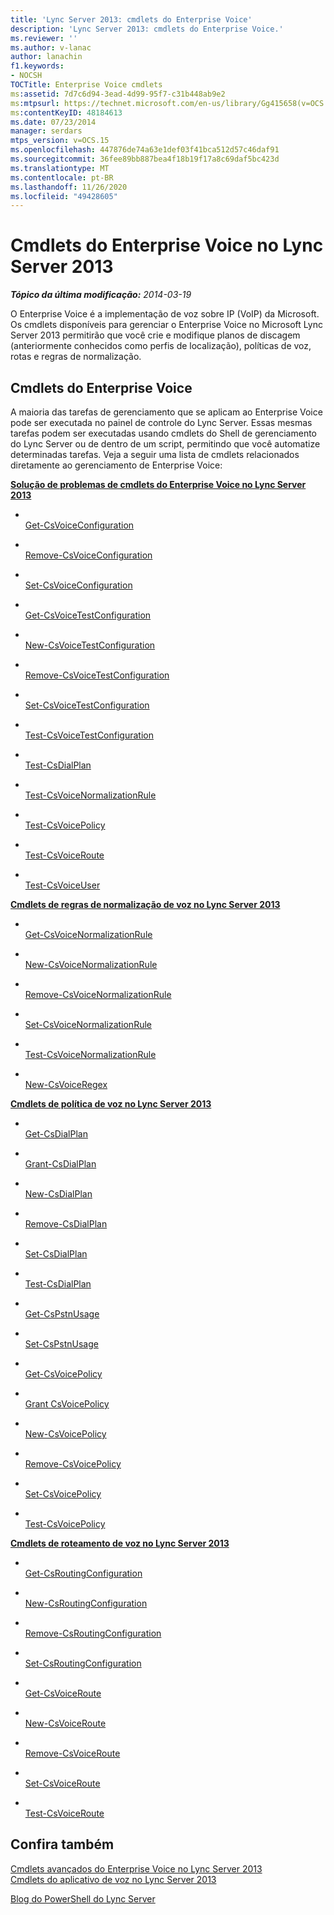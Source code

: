 ```yaml
---
title: 'Lync Server 2013: cmdlets do Enterprise Voice'
description: 'Lync Server 2013: cmdlets do Enterprise Voice.'
ms.reviewer: ''
ms.author: v-lanac
author: lanachin
f1.keywords:
- NOCSH
TOCTitle: Enterprise Voice cmdlets
ms:assetid: 7d7c6d94-3ead-4d99-95f7-c31b448ab9e2
ms:mtpsurl: https://technet.microsoft.com/en-us/library/Gg415658(v=OCS.15)
ms:contentKeyID: 48184613
ms.date: 07/23/2014
manager: serdars
mtps_version: v=OCS.15
ms.openlocfilehash: 447876de74a63e1def03f41bca512d57c46daf91
ms.sourcegitcommit: 36fee89bb887bea4f18b19f17a8c69daf5bc423d
ms.translationtype: MT
ms.contentlocale: pt-BR
ms.lasthandoff: 11/26/2020
ms.locfileid: "49428605"
---
```

# <a name="enterprise-voice-cmdlets-in-lync-server-2013"></a>Cmdlets do Enterprise Voice no Lync Server 2013

<div data-xmlns="http://www.w3.org/1999/xhtml">

<div class="topic" data-xmlns="http://www.w3.org/1999/xhtml" data-msxsl="urn:schemas-microsoft-com:xslt" data-cs="https://msdn.microsoft.com/">

<div data-asp="https://msdn2.microsoft.com/asp">



</div>

<div id="mainSection">

<div id="mainBody">

<span> </span>

_**Tópico da última modificação:** 2014-03-19_

O Enterprise Voice é a implementação de voz sobre IP (VoIP) da Microsoft. Os cmdlets disponíveis para gerenciar o Enterprise Voice no Microsoft Lync Server 2013 permitirão que você crie e modifique planos de discagem (anteriormente conhecidos como perfis de localização), políticas de voz, rotas e regras de normalização.

<div>

## <a name="enterprise-voice-cmdlets"></a>Cmdlets do Enterprise Voice

A maioria das tarefas de gerenciamento que se aplicam ao Enterprise Voice pode ser executada no painel de controle do Lync Server. Essas mesmas tarefas podem ser executadas usando cmdlets do Shell de gerenciamento do Lync Server ou de dentro de um script, permitindo que você automatize determinadas tarefas. Veja a seguir uma lista de cmdlets relacionados diretamente ao gerenciamento de Enterprise Voice:

**[Solução de problemas de cmdlets do Enterprise Voice no Lync Server 2013](lync-server-2013-troubleshooting-enterprise-voice-cmdlets.md)**

  - <span></span>  
    [Get-CsVoiceConfiguration](https://technet.microsoft.com/library/Gg398815(v=OCS.15))

  - <span></span>  
    [Remove-CsVoiceConfiguration](https://technet.microsoft.com/library/Gg398804(v=OCS.15))

  - <span></span>  
    [Set-CsVoiceConfiguration](https://technet.microsoft.com/library/Gg398967(v=OCS.15))

<!-- end list -->

  - <span></span>  
    [Get-CsVoiceTestConfiguration](https://technet.microsoft.com/library/Gg412957(v=OCS.15))

  - <span></span>  
    [New-CsVoiceTestConfiguration](https://technet.microsoft.com/library/Gg398961(v=OCS.15))

  - <span></span>  
    [Remove-CsVoiceTestConfiguration](https://technet.microsoft.com/library/Gg412813(v=OCS.15))

  - <span></span>  
    [Set-CsVoiceTestConfiguration](https://technet.microsoft.com/library/Gg398614(v=OCS.15))

  - <span></span>  
    [Test-CsVoiceTestConfiguration](https://technet.microsoft.com/library/Gg398260(v=OCS.15))

<!-- end list -->

  - <span></span>  
    [Test-CsDialPlan](https://technet.microsoft.com/library/Gg399024(v=OCS.15))

<!-- end list -->

  - <span></span>  
    [Test-CsVoiceNormalizationRule](https://technet.microsoft.com/library/Gg399003(v=OCS.15))

<!-- end list -->

  - <span></span>  
    [Test-CsVoicePolicy](https://technet.microsoft.com/library/Gg398310(v=OCS.15))

<!-- end list -->

  - <span></span>  
    [Test-CsVoiceRoute](https://technet.microsoft.com/library/Gg425873(v=OCS.15))

<!-- end list -->

  - <span></span>  
    [Test-CsVoiceUser](https://technet.microsoft.com/library/Gg413013(v=OCS.15))

**[Cmdlets de regras de normalização de voz no Lync Server 2013](lync-server-2013-voice-normalization-rules-cmdlets.md)**

  - <span></span>  
    [Get-CsVoiceNormalizationRule](https://technet.microsoft.com/library/Gg398393(v=OCS.15))

  - <span></span>  
    [New-CsVoiceNormalizationRule](https://technet.microsoft.com/library/Gg398240(v=OCS.15))

  - <span></span>  
    [Remove-CsVoiceNormalizationRule](https://technet.microsoft.com/library/Gg398501(v=OCS.15))

  - <span></span>  
    [Set-CsVoiceNormalizationRule](https://technet.microsoft.com/library/Gg398491(v=OCS.15))

  - <span></span>  
    [Test-CsVoiceNormalizationRule](https://technet.microsoft.com/library/Gg399003(v=OCS.15))

<!-- end list -->

  - <span></span>  
    [New-CsVoiceRegex](https://technet.microsoft.com/library/Gg412751(v=OCS.15))

**[Cmdlets de política de voz no Lync Server 2013](lync-server-2013-voice-policy-cmdlets.md)**

  - <span></span>  
    [Get-CsDialPlan](https://technet.microsoft.com/library/Gg413043(v=OCS.15))

  - <span></span>  
    [Grant-CsDialPlan](https://technet.microsoft.com/library/Gg398547(v=OCS.15))

  - <span></span>  
    [New-CsDialPlan](https://technet.microsoft.com/library/Gg425860(v=OCS.15))

  - <span></span>  
    [Remove-CsDialPlan](https://technet.microsoft.com/library/Gg398791(v=OCS.15))

  - <span></span>  
    [Set-CsDialPlan](https://technet.microsoft.com/library/Gg398644(v=OCS.15))

  - <span></span>  
    [Test-CsDialPlan](https://technet.microsoft.com/library/Gg399024(v=OCS.15))

<!-- end list -->

  - <span></span>  
    [Get-CsPstnUsage](https://technet.microsoft.com/library/Gg412734(v=OCS.15))

  - <span></span>  
    [Set-CsPstnUsage](https://technet.microsoft.com/library/Gg399069(v=OCS.15))

<!-- end list -->

  - <span></span>  
    [Get-CsVoicePolicy](https://technet.microsoft.com/library/Gg398101(v=OCS.15))

  - <span></span>  
    [Grant CsVoicePolicy](https://technet.microsoft.com/library/Gg398828(v=OCS.15))

  - <span></span>  
    [New-CsVoicePolicy](https://technet.microsoft.com/library/Gg425856(v=OCS.15))

  - <span></span>  
    [Remove-CsVoicePolicy](https://technet.microsoft.com/library/Gg398309(v=OCS.15))

  - <span></span>  
    [Set-CsVoicePolicy](https://technet.microsoft.com/library/Gg399021(v=OCS.15))

  - <span></span>  
    [Test-CsVoicePolicy](https://technet.microsoft.com/library/Gg398310(v=OCS.15))

**[Cmdlets de roteamento de voz no Lync Server 2013](lync-server-2013-voice-routing-cmdlets.md)**

  - <span></span>  
    [Get-CsRoutingConfiguration](https://technet.microsoft.com/library/Gg425851(v=OCS.15))

  - <span></span>  
    [New-CsRoutingConfiguration](https://technet.microsoft.com/library/Gg399056(v=OCS.15))

  - <span></span>  
    [Remove-CsRoutingConfiguration](https://technet.microsoft.com/library/Gg398643(v=OCS.15))

  - <span></span>  
    [Set-CsRoutingConfiguration](https://technet.microsoft.com/library/Gg412811(v=OCS.15))

<!-- end list -->

  - <span></span>  
    [Get-CsVoiceRoute](https://technet.microsoft.com/library/Gg425926(v=OCS.15))

  - <span></span>  
    [New-CsVoiceRoute](https://technet.microsoft.com/library/Gg398197(v=OCS.15))

  - <span></span>  
    [Remove-CsVoiceRoute](https://technet.microsoft.com/library/Gg398468(v=OCS.15))

  - <span></span>  
    [Set-CsVoiceRoute](https://technet.microsoft.com/library/Gg412893(v=OCS.15))

  - <span></span>  
    [Test-CsVoiceRoute](https://technet.microsoft.com/library/Gg425873(v=OCS.15))

</div>

<div>

## <a name="see-also"></a>Confira também


[Cmdlets avançados do Enterprise Voice no Lync Server 2013](lync-server-2013-advanced-enterprise-voice-cmdlets.md)  
[Cmdlets do aplicativo de voz no Lync Server 2013](lync-server-2013-voice-application-cmdlets.md)  


[Blog do PowerShell do Lync Server](https://go.microsoft.com/fwlink/p/?linkid=203150)  
  

</div>

</div>

<span> </span>

</div>

</div>

</div>

